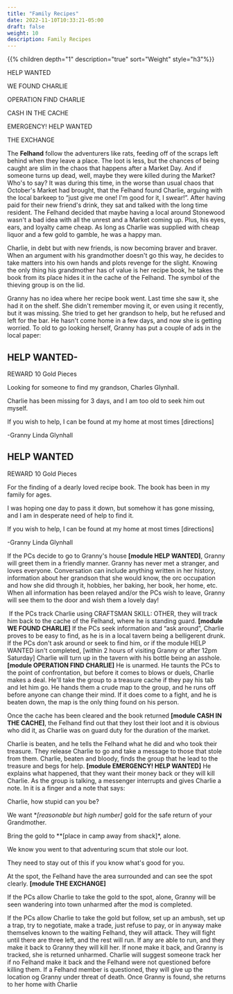 ```yaml
---
title: "Family Recipes"
date: 2022-11-10T10:33:21-05:00
draft: false
weight: 10
description: Family Recipes
---
```


{{% children depth="1" description="true"  sort="Weight" style="h3"%}}

HELP WANTED

WE FOUND CHARLIE

OPERATION FIND CHARLIE

CASH IN THE CACHE

EMERGENCY! HELP WANTED

THE EXCHANGE

The **Felhand** follow the adventurers like rats, feeding off of the scraps left behind when they leave a place. The loot is less, but the chances of being caught are slim in the chaos that happens after a Market Day. And if someone turns up dead, well, maybe they were killed during the Market? Who's to say? It was during this time, in the worse than usual chaos that October's Market had brought, that the Felhand found Charlie, arguing with the local barkeep to “just give me one! I'm good for it, I swear!”. After having paid for their new friend's drink, they sat and talked with the long time resident. The Felhand decided that maybe having a local around Stonewood wasn't a bad idea with all the unrest and a Market coming up. Plus, his eyes, ears, and loyalty came cheap. As long as Charlie was supplied with cheap liquor and a few gold to gamble, he was a happy man. 

Charlie, in debt but with new friends, is now becoming braver and braver. When an argument with his grandmother doesn't go this way, he decides to take matters into his own hands and plots revenge for the slight. Knowing the only thing his grandmother has of value is her recipe book, he takes the book from its place hides it in the cache of the Felhand. The symbol of the thieving group is on the lid.

Granny has no idea where her recipe book went. Last time she saw it, she had it on the shelf. She didn't remember moving it, or even using it recently, but it was missing. She tried to get her grandson to help, but he refused and left for the bar. He hasn't come home in a few days, and now she is getting worried. To old to go looking herself, Granny has put a couple of ads in the local paper:

## HELP WANTED- 

REWARD 10 Gold Pieces

Looking for someone to find my grandson, Charles Glynhall. 

Charlie has been missing for 3 days, and I am too old to seek him out myself.

If you wish to help, I can be found at my home at most times [directions]

-Granny Linda Glynhall

## HELP WANTED

REWARD 10 Gold Pieces 

For the finding of a dearly loved recipe book. The book has been in my family for ages.

I was hoping one day to pass it down, but somehow it has gone missing, and I am in desperate need of help to find it. 

If you wish to help, I can be found at my home at most times [directions]

-Granny Linda Glynhall

If the PCs decide to go to Granny's house **[module HELP WANTED]**, Granny will greet them in a friendly manner. Granny has never met a stranger, and loves everyone. Conversation can include anything written in her history, information about her grandson that she would know, the orc occupation and how she did through it, hobbies, her baking, her book, her home, etc. When all information has been relayed and/or the PCs wish to leave, Granny will see them to the door and wish them a lovely day!

​	If the PCs track Charlie using CRAFTSMAN SKILL: OTHER, they will track him back to the cache of the Felhand, where he is standing guard. **[module WE FOUND CHARLIE]** If the PCs seek information and “ask around”, Charlie proves to be easy to find, as he is in a local tavern being a belligerent drunk. If the PCs don't ask around or seek to find him, or if the module HELP WANTED isn't completed, [within 2 hours of visiting Granny or after 12pm Saturday]  Charlie will turn up in the tavern with his bottle being an asshole. **[module OPERATION FIND CHARLIE]** He is unarmed. He taunts the PCs to the point of confrontation, but before it comes to blows or duels, Charlie makes a deal. He'll take the group to a treasure cache if they pay his tab and let him go. He hands them a crude map to the group, and he runs off before anyone can change their mind. If it does come to a fight, and he is beaten down, the map is the only thing found on his person.

Once the cache has been cleared and the book returned **[module CASH IN THE CACHE]**, the Felhand find out that they lost their loot and it is obvious who did it, as Charlie was on guard duty for the duration of the market. 

Charlie is beaten, and he tells the Felhand what he did and who took their treasure. They release Charlie to go and take a message to those that stole from them. Charlie, beaten and bloody, finds the group that he lead to the treasure and begs for help. **[module EMERGENCY! HELP WANTED]** He explains what happened, that they want their money back or they will kill Charlie. As the group is talking, a messenger interrupts and gives Charlie a note. In it is a finger and a note that says:

Charlie, how stupid can you be? 

We want **[reasonable but high number]* gold for the safe return of your Grandmother.

Bring the gold to **[place in camp away from shack]*, alone.

We know you went to that adventuring scum that stole our loot.

They need to stay out of this if you know what's good for you.

At the spot, the Felhand have the area surrounded and can see the spot clearly. **[module THE EXCHANGE]**

If the PCs allow Charlie to take the gold to the spot, alone, Granny will be seen wandering into town unharmed after the mod is completed.

If the PCs allow Charlie to take the gold but follow, set up an ambush, set up a trap, try to negotiate, make a trade, just refuse to pay, or in anyway make themselves known to the waiting Felhand, they will attack. They will fight until there are three left, and the rest will run. If any are able to run, and they make it back to Granny they will kill her. If none make it back, and Granny is tracked, she is returned unharmed. Charlie will suggest someone track her if no Felhand make it back and the Felhand were not questioned before killing them. If a Felhand member is questioned, they will give up the location og Granny under threat of death. Once Granny is found, she returns to her home with Charlie


